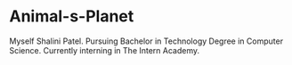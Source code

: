 # Animal-s-Planet
Myself Shalini Patel. 
Pursuing Bachelor in Technology Degree in Computer Science.
Currently interning in The Intern Academy.
